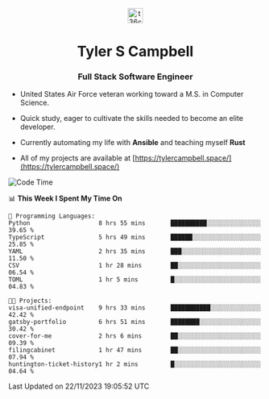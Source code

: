 <p align="center">
<a href="https://www.linkedin.com/in/t36campbell" target="blank"><img align="center" src="https://ik.imagekit.io/t36campbell/Portfolio/linkedin.png.original_m8bbGgPh6.png" alt="t36campbell" height="30" width="30" /></a>
</p>
<h1 align="center">Tyler S Campbell</h1>
<h3 align="center">Full Stack Software Engineer</h3>

* United States Air Force veteran working toward a M.S. in Computer Science.

* Quick study, eager to cultivate the skills needed to become an elite developer.

* Currently automating my life with **Ansible** and teaching myself **Rust**

* All of my projects are available at [https://tylercampbell.space/](https://tylercampbell.space/)

<!--START_SECTION:waka-->
![Code Time](http://img.shields.io/badge/Code%20Time-3%2C001%20hrs%2022%20mins-blue)

📊 **This Week I Spent My Time On** 

```text
💬 Programming Languages: 
Python                   8 hrs 55 mins       ██████████░░░░░░░░░░░░░░░   39.65 % 
TypeScript               5 hrs 49 mins       ██████░░░░░░░░░░░░░░░░░░░   25.85 % 
YAML                     2 hrs 35 mins       ███░░░░░░░░░░░░░░░░░░░░░░   11.50 % 
CSV                      1 hr 28 mins        ██░░░░░░░░░░░░░░░░░░░░░░░   06.54 % 
TOML                     1 hr 5 mins         █░░░░░░░░░░░░░░░░░░░░░░░░   04.83 % 

🐱‍💻 Projects: 
visa-unified-endpoint    9 hrs 33 mins       ███████████░░░░░░░░░░░░░░   42.42 % 
gatsby-portfolio         6 hrs 51 mins       ████████░░░░░░░░░░░░░░░░░   30.42 % 
cover-for-me             2 hrs 6 mins        ██░░░░░░░░░░░░░░░░░░░░░░░   09.39 % 
filingcabinet            1 hr 47 mins        ██░░░░░░░░░░░░░░░░░░░░░░░   07.94 % 
huntington-ticket-history1 hr 2 mins         █░░░░░░░░░░░░░░░░░░░░░░░░   04.64 % 
```


 Last Updated on 22/11/2023 19:05:52 UTC
<!--END_SECTION:waka-->
